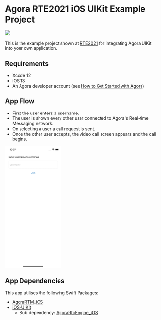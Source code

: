 # Agora RTE2021 iOS UIKit Example Project

<p align:"center">
  <img src="https://s3.amazonaws.com/us.inevent.landing/579/header.png"/>
</p>


This is the example project shown at [RTE2021](https://rte2021.agora.io) for integrating Agora UIKit into your own application.

## Requirements

- Xcode 12
- iOS 13
- An Agora developer account (see [How to Get Started with Agora](https://www.agora.io/en/blog/how-to-get-started-with-agora?utm_source=github&utm_medium=repo&utm_campaign=RTE2021-UIKit-iOS))

## App Flow

- First the user enters a username.
- The user is shown every other user connected to Agora's Real-time Messaging network.
- On selecting a user a call request is sent.
- Once the other user accepts, the video call screen appears and the call begins.

<img align="center" height="400px" src="media/rte2021-blank-video.gif"/>

## App Dependencies

This app utilises the following Swift Packages:

- [AgoraRTM_iOS](https://github.com/AgoraIO/AgoraRTM_iOS)
- [iOS-UIKit](https://github.com/AgoraIO-Community/iOS-UIKit)
  - Sub dependency: [AgoraRtcEngine_iOS](https://github.com/AgoraIO/AgoraRtcEngine_iOS)